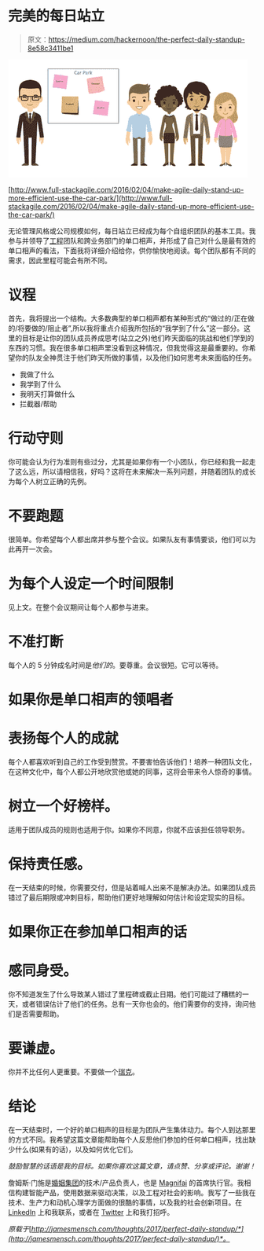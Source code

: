 # 完美的每日站立

> 原文：<https://medium.com/hackernoon/the-perfect-daily-standup-8e58c3411be1>

![](img/a7c7290bf644069acc828140d775325f.png)

[http://www.full-stackagile.com/2016/02/04/make-agile-daily-stand-up-more-efficient-use-the-car-park/](http://www.full-stackagile.com/2016/02/04/make-agile-daily-stand-up-more-efficient-use-the-car-park/)

无论管理风格或公司规模如何，每日站立已经成为每个自组织团队的基本工具。我参与并领导了[工程](https://hackernoon.com/tagged/engineering)团队和跨业务部门的单口相声，并形成了自己对什么是最有效的单口相声的看法，下面我将详细介绍给你，供你愉快地阅读。每个团队都有不同的需求，因此里程可能会有所不同。

# 议程

首先，我将提出一个结构。大多数典型的单口相声都有某种形式的“做过的/正在做的/将要做的/阻止者”,所以我将重点介绍我所包括的“我学到了什么”这一部分。这里的目标是让你的团队成员养成思考(站立之外)他们昨天面临的挑战和他们学到的东西的习惯。我在很多单口相声里没看到这种情况，但我觉得这是最重要的。你希望你的队友全神贯注于他们昨天所做的事情，以及他们如何思考未来面临的任务。

*   我做了什么
*   我学到了什么
*   我明天打算做什么
*   拦截器/帮助

# 行动守则

你可能会认为行为准则有些过分，尤其是如果你有一个小团队，你已经和我一起走了这么远，所以请相信我，好吗？这将在未来解决一系列问题，并随着团队的成长为每个人树立正确的先例。

# 不要跑题

很简单。你希望每个人都出席并参与整个会议。如果队友有事情要谈，他们可以为此再开一次会。

# 为每个人设定一个时间限制

见上文。在整个会议期间让每个人都参与进来。

# 不准打断

每个人的 5 分钟成名时间是*他们的*。要尊重。会议很短。它可以等待。

# 如果你是单口相声的领唱者

# 表扬每个人的成就

每个人都喜欢听到自己的工作受到赞赏。不要害怕告诉他们！培养一种团队文化，在这种文化中，每个人都公开地欣赏他或她的同事，这将会带来令人惊奇的事情。

# 树立一个好榜样。

适用于团队成员的规则也适用于你。如果你不同意，你就不应该担任领导职务。

# 保持责任感。

在一天结束的时候，你需要交付，但是站着喊人出来不是解决办法。如果团队成员错过了最后期限或冲刺目标，帮助他们更好地理解如何估计和设定现实的目标。

# 如果你正在参加单口相声的话

# 感同身受。

你不知道发生了什么导致某人错过了里程碑或截止日期。他们可能过了糟糕的一天，或者错误估计了他们的任务。总有一天你也会的。他们需要你的支持，询问他们是否需要帮助。

# 要谦虚。

你并不比任何人更重要。不要做一个[瑞克](/software-developer/taking-responsibility-for-yourself-8efcb9615589)。

# 结论

在一天结束时，一个好的单口相声的目标是为团队产生集体动力。每个人到达那里的方式不同。我希望这篇文章能帮助每个人反思他们参加的任何单口相声，找出缺少什么(如果有的话)，以及如何优化它们。

*鼓励智慧的话语是我的目标。如果你喜欢这篇文章，请点赞、分享或评论。谢谢！*

詹姆斯·门施是[婚姻集团](https://www.thewedclique.com)的技术/产品负责人，也是 [Magnifai](http://magnifai.io) 的首席执行官。我相信构建智能产品，使用数据来驱动决策，以及工程对社会的影响。我写了一些我在技术、生产力和动机心理学方面做的很酷的事情，以及我的社会创新项目。在 [LinkedIn](https://www.linkedin.com/in/james-mensch/) 上和我联系，或者在 [Twitter](https://twitter.com/thebestmensch) 上和我打招呼。

*原载于*[*http://jamesmensch.com/thoughts/2017/perfect-daily-standup/*](http://jamesmensch.com/thoughts/2017/perfect-daily-standup/)*。*
